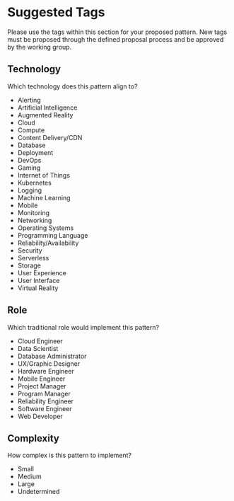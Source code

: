 # Suggested Tags

Please use the tags within this section for your proposed pattern. New tags must be proposed through the defined proposal process and be approved by the working group. 

## Technology
Which technology does this pattern align to?  

* Alerting
* Artificial Intelligence
* Augmented Reality
* Cloud
* Compute
* Content Delivery/CDN
* Database
* Deployment 
* DevOps
* Gaming
* Internet of Things
* Kubernetes
* Logging
* Machine Learning
* Mobile
* Monitoring
* Networking
* Operating Systems
* Programming Language
* Reliability/Availability
* Security
* Serverless 
* Storage
* User Experience
* User Interface
* Virtual Reality


## Role
Which traditional role would implement this pattern?  

* Cloud Engineer
* Data Scientist
* Database Administrator
* UX/Graphic Designer
* Hardware Engineer
* Mobile Engineer
* Project Manager
* Program Manager
* Reliability Engineer
* Software Engineer
* Web Developer



## Complexity
How complex is this pattern to implement?  

* Small
* Medium
* Large
* Undetermined

